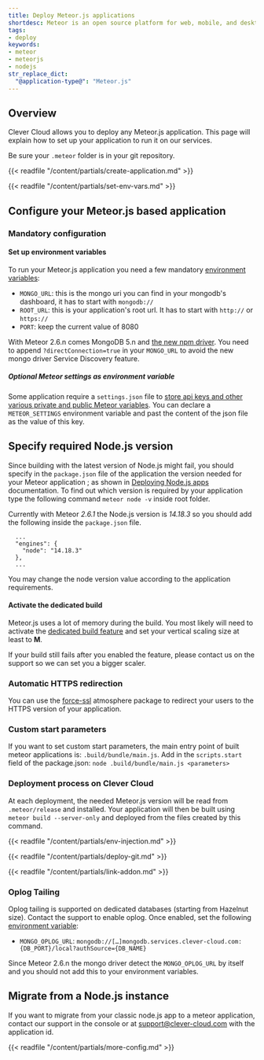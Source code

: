 ```yaml
---
title: Deploy Meteor.js applications
shortdesc: Meteor is an open source platform for web, mobile, and desktop.
tags:
- deploy
keywords:
- meteor
- meteorjs
- nodejs
str_replace_dict:
  "@application-type@": "Meteor.js"
---
```


## Overview

Clever Cloud allows you to deploy any Meteor.js application. This page will explain how to set up your application to run it on our services.

Be sure your `.meteor` folder is in your git repository.

{{< readfile "/content/partials/create-application.md" >}}

{{< readfile "/content/partials/set-env-vars.md" >}}


## Configure your Meteor.js based application
### Mandatory configuration

#### Set up environment variables

To run your Meteor.js application you need a few mandatory [environment variables](#setting-up-environment-variables-on-clever-cloud):

* `MONGO_URL`: this is the mongo uri you can find in your mongodb's dashboard, it has to start with `mongodb://`
* `ROOT_URL`: this is your application's root url. It has to start with `http://` or `https://`
* `PORT`: keep the current value of 8080

With Meteor 2.6.n comes MongoDB 5.n and [the new npm driver](https://guide.meteor.com/2.6-migration.html). You need to append `?directConnection=true` in your `MONGO_URL` to avoid the new mongo driver Service Discovery feature.

##### Optional Meteor settings as environment variable

Some application require a `settings.json` file to [store api keys and other various private and public Meteor variables](https://docs.meteor.com/api/core.html#Meteor-settings).
You can declare a `METEOR_SETTINGS` environment variable and past the content of the json file as the value of this key.

## Specify required Node.js version

Since building with the latest version of Node.js might fail, you should specify in the `package.json` file of the application the version needed for your Meteor application ; as shown in [Deploying Node.js apps](https://www.clever-cloud.com/doc/nodejs/nodejs/#requirements) documentation.
To find out which version is required by your application type the following command `meteor node -v` inside root folder.

Currently with Meteor *2.6.1* the Node.js version is *14.18.3* so you should add the following inside the `package.json` file.

```
  ...
  "engines": {
    "node": "14.18.3"
  },
  ...
```
You may change the node version value according to the application requirements.



#### Activate the dedicated build

Meteor.js uses a lot of memory during the build. You most likely will need to activate the [dedicated build feature](https://www.clever-cloud.com/doc/admin-console/apps-management/#dedicated-build) and set your vertical scaling size at least to **M**.

If your build still fails after you enabled the feature, please contact us on the support so we can set you a bigger scaler.

### Automatic HTTPS redirection

You can use the [force-ssl](https://atmospherejs.com/meteor/force-ssl) atmosphere package to redirect your users to the HTTPS version of your application.

### Custom start parameters

If you want to set custom start parameters, the main entry point of built meteor applications is: `.build/bundle/main.js`.
Add in the `scripts.start` field of the package.json: `node .build/bundle/main.js <parameters>`

### Deployment process on Clever Cloud

At each deployment, the needed Meteor.js version will be read from `.meteor/release` and installed. 
Your application will then be built using `meteor build --server-only` and deployed from the files created by this command.


{{< readfile "/content/partials/env-injection.md" >}}

{{< readfile "/content/partials/deploy-git.md" >}}

{{< readfile "/content/partials/link-addon.md" >}}

### Oplog Tailing
Oplog tailing is supported on dedicated databases (starting from Hazelnut size). Contact the support to enable oplog. Once enabled, set the following [environment variable](#setting-up-environment-variables-on-clever-cloud):
- `MONGO_OPLOG_URL`: `mongodb://[…]mongodb.services.clever-cloud.com:{DB_PORT}/local?authSource={DB_NAME}`

Since Meteor 2.6.n the mongo driver detect the `MONGO_OPLOG_URL` by itself and you should not add this to your environment variables.

## Migrate from a Node.js instance

If you want to migrate from your classic node.js app to a meteor application, contact our support in the console or at
support@clever-cloud.com with the application id.

{{< readfile "/content/partials/more-config.md" >}}
